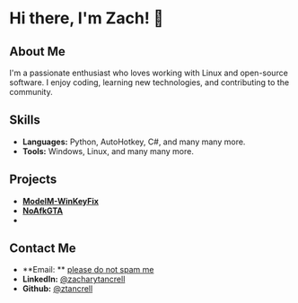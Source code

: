 # Hi there, I'm Zach! 👋

## About Me
I'm a passionate enthusiast who loves working with Linux and open-source software. I enjoy coding, learning new technologies, and contributing to the community.

## Skills
- **Languages:** Python, AutoHotkey, C#, and many many more.
- **Tools:** Windows, Linux, and many many more.

## Projects
- [**ModelM-WinKeyFix**](/ModelM-WinKeyFix)
- [**NoAfkGTA**](/NoAfkGTA)
- 

## Contact Me
- **Email: ** [please do not spam me](zach.tancrell@protonmail.com)
- **LinkedIn:** [@zacharytancrell](https://www.linkedin.com/in/zacharytancrell/)
- **Github:** [@ztancrell](https://www.github.com/ztancrell)
